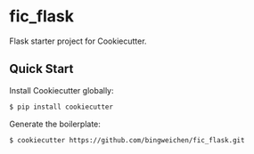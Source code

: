 # fic_flask
Flask starter project for Cookiecutter.


## Quick Start
Install Cookiecutter globally:
```bash
$ pip install cookiecutter
```
Generate the boilerplate:
```bash
$ cookiecutter https://github.com/bingweichen/fic_flask.git
```
